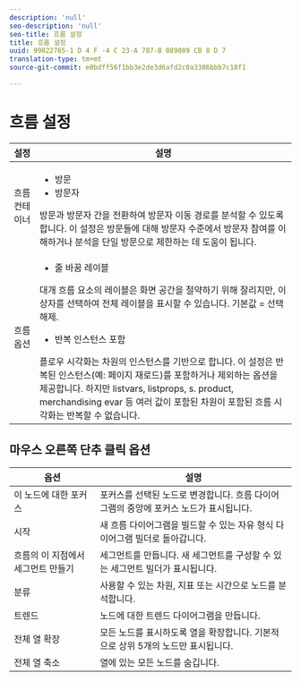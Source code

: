 ```yaml
---
description: 'null'
seo-description: 'null'
seo-title: 흐름 설정
title: 흐름 설정
uuid: 99822765-1 D 4 F -4 C 23-A 787-B 089089 CB 8 D 7
translation-type: tm+mt
source-git-commit: e0bdff56f1bb3e2de3d6afd2c0a3386bbb7c18f1

---
```



# 흐름 설정

| 설정 | 설명 |
|--- |--- |
| 흐름 컨테이너 | <ul><li>방문</li><li>방문자</li></ul> 방문과 방문자 간을 전환하여 방문자 이동 경로를 분석할 수 있도록 합니다. 이 설정은 방문들에 대해 방문자 수준에서 방문자 참여를 이해하거나 분석을 단일 방문으로 제한하는 데 도움이 됩니다.  |
| 흐름 옵션 | <ul><li>줄 바꿈 레이블</li></ul> 대개 흐름 요소의 레이블은 화면 공간을 절약하기 위해 잘리지만, 이 상자를 선택하여 전체 레이블을 표시할 수 있습니다.  기본값 = 선택 해제.<ul><li>반복 인스턴스 포함</li></ul> 플로우 시각화는 차원의 인스턴스를 기반으로 합니다. 이 설정은 반복된 인스턴스(예: 페이지 재로드)를 포함하거나 제외하는 옵션을 제공합니다. 하지만 listvars, listprops, s. product, merchandising evar 등 여러 값이 포함된 차원이 포함된 흐름 시각화는 반복할 수 없습니다. |

## 마우스 오른쪽 단추 클릭 옵션

| 옵션 | 설명 |
|--- |--- |
| 이 노드에 대한 포커스 | 포커스를 선택된 노드로 변경합니다. 흐름 다이어그램의 중앙에 포커스 노드가 표시됩니다.  |
| 시작 | 새 흐름 다이어그램을 빌드할 수 있는 자유 형식 다이어그램 빌더로 돌아갑니다.  |
| 흐름의 이 지점에서 세그먼트 만들기 | 세그먼트를 만듭니다. 새 세그먼트를 구성할 수 있는 세그먼트 빌더가 표시됩니다. |
| 분류 | 사용할 수 있는 차원, 지표 또는 시간으로 노드를 분석합니다. |
| 트렌드 | 노드에 대한 트렌드 다이어그램을 만듭니다. |
| 전체 열 확장 | 모든 노드를 표시하도록 열을 확장합니다. 기본적으로 상위 5개의 노드만 표시됩니다. |
| 전체 열 축소 | 열에 있는 모든 노드를 숨깁니다.  |
